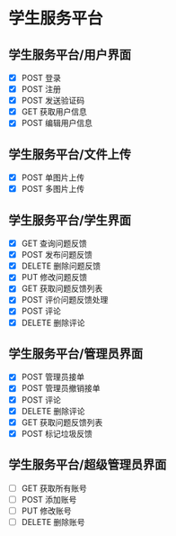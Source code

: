 # 学生服务平台
## 学生服务平台/用户界面
- [x] POST 登录
- [x] POST 注册
- [x] POST 发送验证码
- [x] GET 获取用户信息
- [x] POST 编辑用户信息
## 学生服务平台/文件上传
- [x] POST 单图片上传
- [x] POST 多图片上传
## 学生服务平台/学生界面
- [x] GET 查询问题反馈
- [x] POST 发布问题反馈
- [x] DELETE 删除问题反馈
- [x] PUT 修改问题反馈
- [x] GET 获取问题反馈列表
- [x] POST 评价问题反馈处理
- [x] POST 评论
- [x] DELETE 删除评论
## 学生服务平台/管理员界面
- [x] POST 管理员接单
- [x] POST 管理员撤销接单
- [x] POST 评论
- [x] DELETE 删除评论
- [x] GET 获取问题反馈列表
- [x] POST 标记垃圾反馈
## 学生服务平台/超级管理员界面
- [ ] GET 获取所有账号
- [ ] POST 添加账号
- [ ] PUT 修改账号
- [ ] DELETE 删除账号